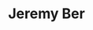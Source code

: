 ---
title: Jeremy Ber
description: A Visionary Who Wears Glasses
background: "images/bg.jpg"
icon: "grin-beam-sweat"
---
